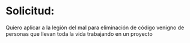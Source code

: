 # Solicitud:

Quiero aplicar a la legión del mal para eliminación de código venigno de personas que llevan toda la vida trabajando en un proyecto 